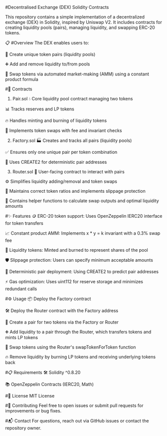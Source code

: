#Decentralised Exchange (DEX) Solidity Contracts

This repository contains a simple implementation of a decentralized exchange (DEX) in Solidity, inspired by Uniswap V2. It includes contracts for creating liquidity pools (pairs), managing liquidity, and swapping ERC-20 tokens.

📋 #Overview
The DEX enables users to:

🔗 Create unique token pairs (liquidity pools)

➕ Add and remove liquidity to/from pools

🔄 Swap tokens via automated market-making (AMM) using a constant product formula

#📂 Contracts
1. Pair.sol
💧 Core liquidity pool contract managing two tokens

📊 Tracks reserves and LP tokens

🔥 Handles minting and burning of liquidity tokens

🔁 Implements token swaps with fee and invariant checks

2. Factory.sol
🏭 Creates and tracks all pairs (liquidity pools)

✅ Ensures only one unique pair per token combination

🧬 Uses CREATE2 for deterministic pair addresses

3. Router.sol
🧭 User-facing contract to interact with pairs

⚙️ Simplifies liquidity adding/removal and token swaps

📏 Maintains correct token ratios and implements slippage protection

🧮 Contains helper functions to calculate swap outputs and optimal liquidity amounts

#✨ Features
🪙 ERC-20 token support: Uses OpenZeppelin IERC20 interface for token transfers

📈 Constant product AMM: Implements x * y = k invariant with a 0.3% swap fee

🔐 Liquidity tokens: Minted and burned to represent shares of the pool

🛡️ Slippage protection: Users can specify minimum acceptable amounts

🎯 Deterministic pair deployment: Using CREATE2 to predict pair addresses

⚡ Gas optimization: Uses uint112 for reserve storage and minimizes redundant calls

#⚙️ Usage
📦 Deploy the Factory contract

🛠️ Deploy the Router contract with the Factory address

🔗 Create a pair for two tokens via the Factory or Router

➕ Add liquidity to a pair through the Router, which transfers tokens and mints LP tokens

🔄 Swap tokens using the Router's swapTokenForToken function

🔥 Remove liquidity by burning LP tokens and receiving underlying tokens back

#📋 Requirements
🛠️ Solidity ^0.8.20

📚 OpenZeppelin Contracts (IERC20, Math)

#📄 License
MIT License

#🤝 Contributing
Feel free to open issues or submit pull requests for improvements or bug fixes.

#📬 Contact
For questions, reach out via GitHub issues or contact the repository owner.
